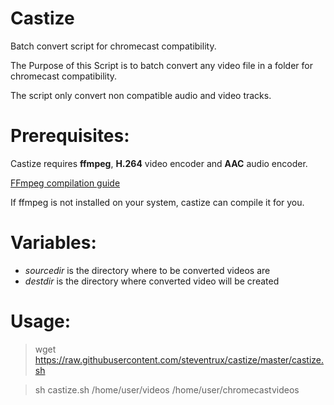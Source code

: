 # Castize
Batch convert script for chromecast compatibility.

The Purpose of this Script is to batch convert any video file in a folder for chromecast compatibility.

The script only convert non compatible audio and video tracks.

# Prerequisites:
Castize requires **ffmpeg**, **H.264** video encoder and **AAC** audio encoder.

[FFmpeg compilation guide](https://trac.ffmpeg.org/wiki/CompilationGuide/Ubuntu)

If ffmpeg is not installed on your system, castize can compile it for you.

# Variables:
* *sourcedir* is the directory where to be converted videos are
* *destdir* is the directory where converted video will be created
 
# Usage:
> wget https://raw.githubusercontent.com/steventrux/castize/master/castize.sh

> sh castize.sh /home/user/videos /home/user/chromecastvideos
